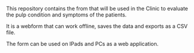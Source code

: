 This repository contains the from that will be used in the Clinic to evaluate the pulp condition and symptoms of the patients.

It is a webform that can work offline, saves the data and exports as a CSV file. 

The form can be used on IPads and PCs as a web application.
